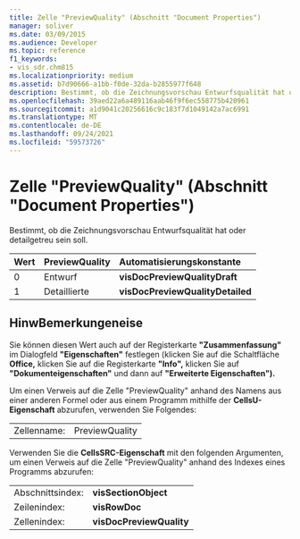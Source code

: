 ```yaml
---
title: Zelle "PreviewQuality" (Abschnitt "Document Properties")
manager: soliver
ms.date: 03/09/2015
ms.audience: Developer
ms.topic: reference
f1_keywords:
- vis_sdr.chm815
ms.localizationpriority: medium
ms.assetid: b7d90666-a1bb-f0de-32da-b2855977f648
description: Bestimmt, ob die Zeichnungsvorschau Entwurfsqualität hat oder detailgetreu sein soll.
ms.openlocfilehash: 39aed22a6a489116aab46f9f6ec558775b420961
ms.sourcegitcommit: a1d9041c20256616c9c183f7d1049142a7ac6991
ms.translationtype: MT
ms.contentlocale: de-DE
ms.lasthandoff: 09/24/2021
ms.locfileid: "59573726"
---
```

# <a name="previewquality-cell-document-properties-section"></a>Zelle "PreviewQuality" (Abschnitt "Document Properties")

Bestimmt, ob die Zeichnungsvorschau Entwurfsqualität hat oder detailgetreu sein soll.
  
|**Wert**|**PreviewQuality**|**Automatisierungskonstante**|
|:-----|:-----|:-----|
| 0  <br/> | Entwurf  <br/> |**visDocPreviewQualityDraft** <br/> |
| 1  <br/> | Detaillierte  <br/> |**visDocPreviewQualityDetailed** <br/> |
   
## <a name="remarks"></a>HinwBemerkungeneise

Sie können diesen Wert auch auf der Registerkarte **"Zusammenfassung"** im Dialogfeld **"Eigenschaften"** festlegen (klicken Sie auf die Schaltfläche **Office,** klicken Sie auf die Registerkarte **"Info",** klicken Sie auf **"Dokumenteigenschaften"** und dann auf **"Erweiterte Eigenschaften").**
  
Um einen Verweis auf die Zelle "PreviewQuality" anhand des Namens aus einer anderen Formel oder aus einem Programm mithilfe der **CellsU-Eigenschaft** abzurufen, verwenden Sie Folgendes: 
  
|||
|:-----|:-----|
| Zellenname:  <br/> | PreviewQuality  <br/> |
   
Verwenden Sie die **CellsSRC-Eigenschaft** mit den folgenden Argumenten, um einen Verweis auf die Zelle "PreviewQuality" anhand des Indexes eines Programms abzurufen: 
  
|||
|:-----|:-----|
| Abschnittsindex:  <br/> |**visSectionObject** <br/> |
| Zeilenindex:  <br/> |**visRowDoc** <br/> |
| Zellenindex:  <br/> |**visDocPreviewQuality** <br/> |
   

